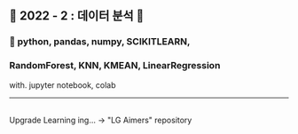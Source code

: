 ## 🎀 2022 - 2 : 데이터 분석 🎀
<div>
  
  ### 🔨 python, pandas, numpy, SCIKITLEARN, 
  ### RandomForest, KNN, KMEAN, LinearRegression
  with. jupyter notebook, colab
  <br>
  <hr>
  <br>
  Upgrade Learning ing... -> "LG Aimers" repository
</div>
